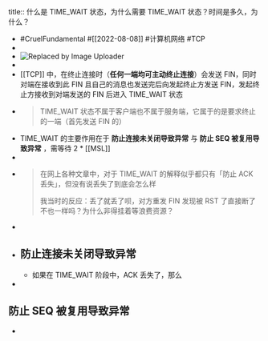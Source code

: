 title:: 什么是 TIME_WAIT 状态，为什么需要 TIME_WAIT 状态？时间是多久，为什么？

- #CruelFundamental #[[2022-08-08]] #计算机网络 #TCP
-
- ![Replaced by Image Uploader](https://vip2.loli.io/2022/08/08/aw5coTdSxhbDQCs.png)
-
- [[TCP]] 中，在终止连接时（**任何一端均可主动终止连接**）会发送 FIN，同时对端在接收到此 FIN 且自己的消息也发送完后向发起终止方发送 FIN，发起终止方接收到对端发送的 FIN 后进入 TIME_WAIT 状态
- > TIME_WAIT 状态不属于客户端也不属于服务端，它属于的是要求终止的一端（首先发送 FIN 的）
- TIME_WAIT 的主要作用在于 **防止连接未关闭导致异常** 与 **防止 SEQ 被复用导致异常** ，需等待 2 * [[MSL]]
-
- > 在网上各种文章中，对于 TIME_WAIT 的解释似乎都只有「防止 ACK 丢失」，但没有说丢失了到底会怎么样
  > 
  > 我当时的反应：丢了就丢了呗，对方重发 FIN 发现被 RST 了直接断了不也一样吗？为什么非得挂着等浪费资源？
-
- ## 防止连接未关闭导致异常
	- 如果在 TIME_WAIT 阶段中，ACK 丢失了，那么
-
## 防止 SEQ 被复用导致异常
-